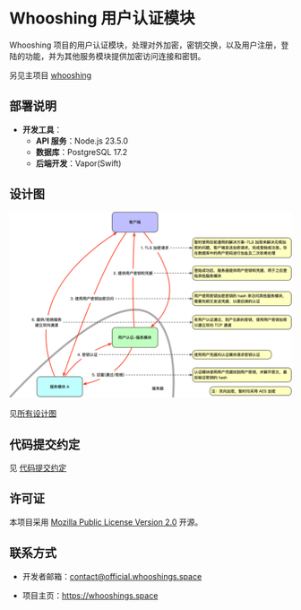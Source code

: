# Whooshing 用户认证模块
Whooshing 项目的用户认证模块，处理对外加密，密钥交换，以及用户注册，登陆的功能，并为其他服务模块提供加密访问连接和密钥。

另见主项目 [whooshing](https://github.com/SJJC-Team/whooshing)

## **部署说明**

- **开发工具**：
  - **API 服务**：Node.js 23.5.0
  - **数据库**：PostgreSQL 17.2
  - **后端开发**：Vapor(Swift)

## **设计图**

![认证机制](diagrams/1.认证机制.png)

见[所有设计图](diagrams)

## **代码提交约定**

见 [代码提交约定](https://github.com/SJJC-Team/.github-private/blob/main/profile/README.md)

## **许可证**

本项目采用 [Mozilla Public License Version 2.0](LICENSE) 开源。

## **联系方式**

* 开发者邮箱：contact@official.whooshings.space

* 项目主页：https://whooshings.space